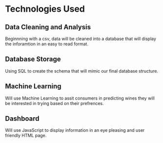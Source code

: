 # Technologies Used
## Data Cleaning and Analysis
Beginnning with a csv, data will be cleaned into a database that will display the inforamtion in an easy to read format.

## Database Storage
Using SQL to create the schema that will mimic our final database structure.

## Machine Learning
Will use Machine Learning to assit consumers in predicting wines they will be interested in trying based on their prefrences. 

## Dashboard
Will use JavaScript to display information in an eye pleasing and user friendly HTML page.